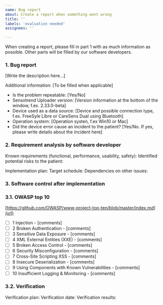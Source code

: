 ```yaml
---
name: Bug report
about: Create a report when something went wrong
title: ''
labels: 'evaluation needed'
assignees: ''

---
```


When creating a report, please fill in part 1 with as much information as possible. Other parts will be filled by our software developers.

### 1. Bug report 

[Write the description here…]

Additional information: [To be filled when applicable]
- Is the problem repeatable: [Yes/No]
- Sensotrend Uploader version: [Version information at the bottom of the window, f.ex. 2.33.0-beta]
- Device used as a data source: [Device and possible connection type, f.ex. FreeSyle Libre or CareSens Dual using Bluetooth]
- Operation system: [Operation systen, f.ex Win10 or Mac]
- Did the device error cause an incident to the patient? [Yes/No. If yes, please write details about the incident here]

### 2. Requirement analysis by software developer 

Known requirements (functional, performance, usability, safety):
Identified potential risks to the patient:

Implementation plan:
Target schedule:
Dependencies on other issues:

### 3. Software control after implementation

### 3.1. OWASP top 10
[https://github.com/OWASP/www-project-top-ten/blob/master/index.md](url)
- [ ] 1 Injection - [comments]
- [ ] 2 Broken Authentication - [comments]
- [ ] 3 Sensitive Data Exposure - [comments]
- [ ] 4 XML External Entities (XXE) - [comments]
- [ ] 5 Broken Access Control - [comments]
- [ ] 6 Security Misconfiguration - [comments]
- [ ] 7 Cross-Site Scripting XSS - [comments]
- [ ] 8 Insecure Deserialization - [comments]
- [ ] 9 Using Components with Known Vulnerabilities - [comments]
- [ ] 10 Insufficient Logging & Monitoring - [comments]

### 3.2. Verification

Verification plan:
Verification date:
Verification results:

